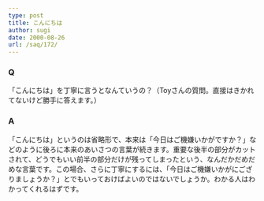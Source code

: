 ```yaml
---
type: post
title: こんにちは
author: sugi
date: 2000-08-26
url: /saq/172/
---
```

### Q 

「こんにちは」を丁寧に言うとなんていうの？（Toyさんの質問。直接はきかれてないけど勝手に答えます。）

### A 

「こんにちは」というのは省略形で、本来は「今日はご機嫌いかがですか？」などのように後ろに本来のあいさつの言葉が続きます。重要な後半の部分がカットされて、どうでもいい前半の部分だけが残ってしまったという、なんだかだめだめな言葉です。この場合、さらに丁寧にするには、「今日はご機嫌いかがにござりましょうか？」とでもいっておけばよいのではないでしょうか。わかる人はわかってくれるはずです。
